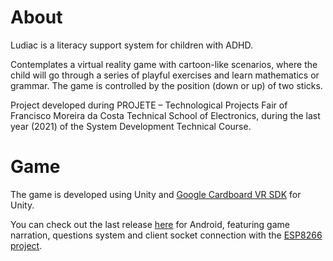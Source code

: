 # About

Ludiac is a literacy support system for children with ADHD.

Contemplates a virtual reality game with cartoon-like scenarios, where the child will go through a series of playful exercises and learn mathematics or grammar. The game is controlled by the position (down or up) of two sticks.

Project developed during PROJETE – Technological Projects Fair of Francisco Moreira da Costa Technical School of Electronics, during the last year (2021) of the System Development Technical Course.

# Game

The game is developed using Unity and [Google Cardboard VR SDK](https://developers.google.com/vr/develop/unity/get-started-android) for Unity.

You can check out the last release [here](https://github.com/LeomaiaJr/Ludiac-Game/releases/latest) for Android, featuring game narration, questions system and client socket connection with the [ESP8266 project](https://github.com/LeomaiaJr/Ludiac-Firmware).
